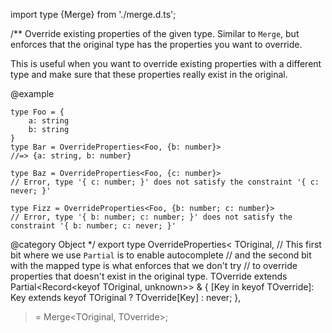 import type {Merge} from './merge.d.ts';

/\*\*
Override existing properties of the given type. Similar to `Merge`, but enforces that the original type has the properties you want to override.

This is useful when you want to override existing properties with a different type and make sure that these properties really exist in the original.

@example

    type Foo = {
        a: string
        b: string
    }
    type Bar = OverrideProperties<Foo, {b: number}>
    //=> {a: string, b: number}

    type Baz = OverrideProperties<Foo, {c: number}>
    // Error, type '{ c: number; }' does not satisfy the constraint '{ c: never; }'

    type Fizz = OverrideProperties<Foo, {b: number; c: number}>
    // Error, type '{ b: number; c: number; }' does not satisfy the constraint '{ b: number; c: never; }'

@category Object
\*/
export type OverrideProperties\<
TOriginal,
// This first bit where we use `Partial` is to enable autocomplete
// and the second bit with the mapped type is what enforces that we don't try
// to override properties that doesn't exist in the original type.
TOverride extends Partial\<Record\<keyof TOriginal, unknown\>\> & {
\[Key in keyof TOverride\]: Key extends keyof TOriginal
? TOverride\[Key\]
: never;
},

> = Merge\<TOriginal, TOverride\>;
